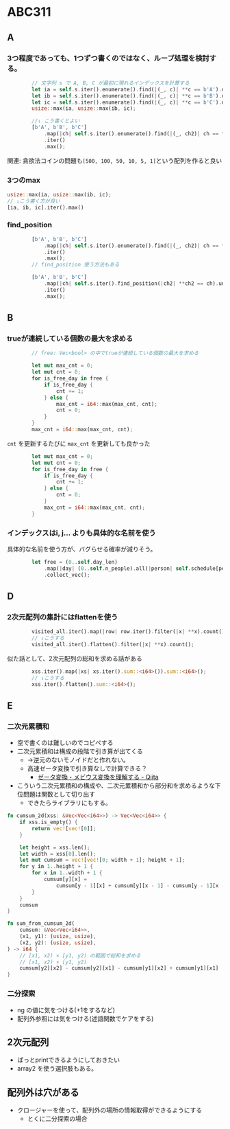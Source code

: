 # ABC311

## A

### 3つ程度であっても、1つずつ書くのではなく、ループ処理を検討する。


```rust
        // 文字列 s で A, B, C が最初に現れるインデックスを計算する
        let ia = self.s.iter().enumerate().find(|(_, c)| **c == b'A').unwrap().0;
        let ib = self.s.iter().enumerate().find(|(_, c)| **c == b'B').unwrap().0;
        let ic = self.s.iter().enumerate().find(|(_, c)| **c == b'C').unwrap().0;
        usize::max(ia, usize::max(ib, ic);

        //↓ こう書くとよい
        [b'A', b'B', b'C']
            .map(|ch| self.s.iter().enumerate().find(|(_, ch2)| ch == **ch2).unwrap().0) // 各文字が現れる最初のindex
            .iter()
            .max();
```

関連: 貪欲法コインの問題も`[500, 100, 50, 10, 5, 1]`という配列を作ると良い

### 3つのmax

```rust
usize::max(ia, usize::max(ib, ic);
// ↓こう書く方が良い
[ia, ib, ic].iter().max()
```

### find_position

```rust
        [b'A', b'B', b'C']
            .map(|ch| self.s.iter().enumerate().find(|(_, ch2)| ch == **ch2).unwrap().0) // 各文字が現れる最初のindex
            .iter()
            .max();
        // find_position 使う方法もある

        [b'A', b'B', b'C']
            .map(|ch| self.s.iter().find_position(|ch2| **ch2 == ch).unwrap().0) // 各文字が現れる最初のindex
            .iter()
            .max();
```

## B

### trueが連続している個数の最大を求める

```rust
        // free: Vec<bool> の中でtrueが連続している個数の最大を求める

        let mut max_cnt = 0;
        let mut cnt = 0;
        for is_free_day in free {
            if is_free_day {
                cnt += 1;
            } else {
                max_cnt = i64::max(max_cnt, cnt);
                cnt = 0;
            }
        }
        max_cnt = i64::max(max_cnt, cnt);
```

`cnt` を更新するたびに `max_cnt` を更新しても良かった

```rust
        let mut max_cnt = 0;
        let mut cnt = 0;
        for is_free_day in free {
            if is_free_day {
                cnt += 1;
            } else {
                cnt = 0;
            }
            max_cnt = i64::max(max_cnt, cnt);
        }

```

### インデックスはi, j... よりも具体的な名前を使う

具体的な名前を使う方が、バグらせる確率が減りそう。
```rust
        let free = (0..self.day_len)
            .map(|day| (0..self.n_people).all(|person| self.schedule[person][day]))
            .collect_vec();

```

## D

### 2次元配列の集計にはflattenを使う

```rust
        visited_all.iter().map(|row| row.iter().filter(|x| **x).count()).sum::<usize>();
        // ↓こうする
        visited_all.iter().flatten().filter(|x| **x).count();

```

似た話として、2次元配列の総和を求める話がある

```rust
        xss.iter().map(|xs| xs.iter().sum::<i64>()).sum::<i64>();
        // ↓こうする
        xss.iter().flatten().sum::<i64>();
```

## E
### 二次元累積和
* 空で書くのは難しいのでコピペする
* 二次元累積和は構成の段階で引き算が出てくる
    * →逆元のないモノイドだと作れない。
    * 高速ゼータ変換で引き算なしで計算できる？
        * [ゼータ変換・メビウス変換を理解する - Qiita](https://qiita.com/convexineq/items/afc84dfb9ee4ec4a67d5)
* こういう二次元累積和の構成や、二次元累積和から部分和を求めるような下位問題は関数として切り出す
    * できたらライブラリにもする。

```rust
fn cumsum_2d(xss: &Vec<Vec<i64>>) -> Vec<Vec<i64>> {
    if xss.is_empty() {
        return vec![vec![0]];
    }

    let height = xss.len();
    let width = xss[0].len();
    let mut cumsum = vec![vec![0; width + 1]; height + 1];
    for y in 1..height + 1 {
        for x in 1..width + 1 {
            cumsum[y][x] =
                cumsum[y - 1][x] + cumsum[y][x - 1] - cumsum[y - 1][x - 1] + xss[y - 1][x - 1];
        }
    }
    cumsum
}

fn sum_from_cumsum_2d(
    cumsum: &Vec<Vec<i64>>,
    (x1, y1): (usize, usize),
    (x2, y2): (usize, usize),
) -> i64 {
    // [x1, x2) × [y1, y2) の範囲で総和を求める
    // [x1, x2) × [y1, y2)
    cumsum[y2][x2] - cumsum[y2][x1] - cumsum[y1][x2] + cumsum[y1][x1]
}

```

### 二分探索
* ng の値に気をつける(+1をするなど)
* 配列外参照には気をつける(述語関数でケアをする)


## 2次元配列

* ぱっとprintできるようにしておきたい
* array2 を使う選択肢もある。


## 配列外は穴がある

* クロージャーを使って、配列外の場所の情報取得ができるようにする
    * とくに二分探索の場合
